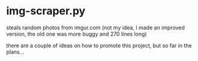 # img-scraper.py
 steals random photos from imgur.com (not my idea, I made an improved version, the old one was more buggy and 270 lines long)
 
 there are a couple of ideas on how to promote this project, but so far in the plans...
